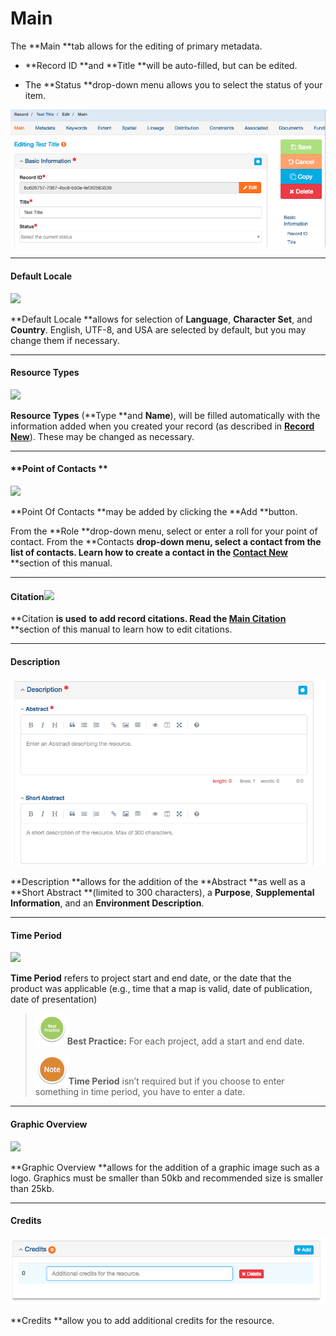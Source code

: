 # Main

The **Main **tab allows for the editing of primary metadata.

* **Record ID **and **Title **will be auto-filled, but can be edited.

* The **Status **drop-down menu allows you to select the status of your item.

![](/assets/MainScreenshot.png)

---

#### **Default Locale**

![](https://lh4.googleusercontent.com/2ERPdFhyAVQYiGMA0NwrxuJgEpWXjv42wJWG8GyAvxbLzAkQFGPC4q0Gm69yt-5Ytt6BlFu4HipCCrunpBLJoFR9-DaAKFtq_JgmXrhmgEM_2J8an8oBrYB7cMogQ-9ub-w0_nUP)

**Default Locale **allows for selection of **Language**, **Character Set**, and **Country**. English, UTF-8, and USA are selected by default, but you may change them if necessary.

---

#### **Resource Types**

![](https://lh5.googleusercontent.com/mpINpuZFxHh2SvToPFVGJcILS3vDJNnF_hETtwi3BmAImHcYpQHSPKSs3SySaxZdTUgyQB0PD9ghrw2djbh9ce5ZwcvV239b38nt2dGW3wlVyFT_Kmu51N789u6xmED7YQOANpyM)

**Resource Types** \(**Type **and **Name**\), will be filled automatically with the information added when you created your record \(as described in [**Record New**](/records\record\new.md)\). These may be changed as necessary.

---

#### **Point of Contacts **

![](https://lh5.googleusercontent.com/b3GKNX22m0ZAXJBjwl0o9-pOIRwA7GZW7f8pPakoOYgJbWGagO_c9QW0xt7xONBwUAjrrXj9r-g1Syw_XhfU8qSPnncHxb-7uHFqdWTxe-x9RnqEsQknnVNbdV-oyGqEtNYFHQv4)

**Point Of Contacts **may be added by clicking the **Add **button.

From the **Role **drop-down menu, select or enter a roll for your point of contact. From the **Contacts **drop-down menu, select a contact from the list of contacts. Learn how to create a contact in the [**Contact New**](/contact\new.md)** **section of this manual.

---

#### **Citation**![](https://lh6.googleusercontent.com/6HlssG-PaXQEFLflkgMXCauJ7BxZwUfWqYdmu3ZHlv6a7YiwTh1VQIqf2crWkYxdrr6AyoTIKZGqhxrsr3MeGXhg0DLVGNbSQw5DvKWNs0W3xzn55uS2SDqwmE7zj_HNSUFI-1TC)

**Citation **is used** **to add record citations. Read the [**Main** **Citation**](/record/edit/main/citation.md)** **section of this manual to learn how to edit citations.

---

#### **Description**

![](/assets/Description.png)

**Description **allows for the addition of the **Abstract **as well as a **Short Abstract **\(limited to 300 characters\), a **Purpose**, **Supplemental Information**, and an **Environment Description**.

---

#### **Time Period**

![](https://lh6.googleusercontent.com/qxFTVhwjILl5KxVKDAnlegTc-gjh28dFI0RiioVQrITdkphJp3oE3UokYkhG5VEipyJGl6Dj50RNszi6dIQLFjPxTMPRMZAOaFh4DiL184yheV9sKj1_gGnlcjYH_8_bp4aJnH6t)

**Time Period** refers to project start and end date, or the date that the product was applicable \(e.g., time that a map is valid, date of publication, date of presentation\)

> ![](/assets/BestPracticeSmall.png)**Best Practice:** For each project, add a start and end date. 
>
> ![](/assets/NoteSmall.png)**Time Period** isn’t required but if you choose to enter something in time period, you have to enter a date.

---

#### **Graphic Overview**

![](https://lh4.googleusercontent.com/E0bc_a4f_FyRC3KkEPAGxYFom_bbh-DeJ6r0LZqx8m575f7rvr1-nBBfq04ANOsiYFDC5UeeD57vuS0-VRgwQbVdQvdlIcz4HnXgizjYooWF57ro2eHHyk0js3RfpMZuy0mfWvFZ)

**Graphic Overview **allows for the addition of a graphic image such as a logo. Graphics must be smaller than 50kb and recommended size is smaller than 25kb.

---

#### **Credits**

![](/assets/CreditsScreenshot.png)

**Credits **allow you to add additional credits for the resource.

